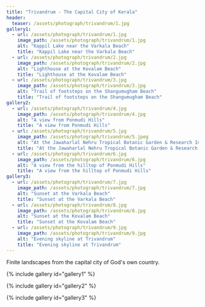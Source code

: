 ```yaml
---
title: "Trivandrum - The Capital City of Kerala"
header:
  teaser: /assets/photograph/trivandrum/1.jpg
gallery1:
  - url: /assets/photograph/trivandrum/1.jpg
    image_path: /assets/photograph/trivandrum/1.jpg
    alt: "Kappil Lake near the Varkala Beach"
    title: "Kappil Lake near the Varkala Beach"
  - url: /assets/photograph/trivandrum/2.jpg
    image_path: /assets/photograph/trivandrum/2.jpg
    alt: "Lighthouse at the Kovalam Beach"
    title: "Lighthouse at the Kovalam Beach"
  - url: /assets/photograph/trivandrum/3.jpg
    image_path: /assets/photograph/trivandrum/3.jpg
    alt: "Trail of footsteps on the Shangumugham Beach"
    title: "Trail of footsteps on the Shangumugham Beach"
gallery2:
  - url: /assets/photograph/trivandrum/4.jpg
    image_path: /assets/photograph/trivandrum/4.jpg
    alt: "A view from Ponmudi Hills"
    title: "A view from Ponmudi Hills"
  - url: /assets/photograph/trivandrum/5.jpg
    image_path: /assets/photograph/trivandrum/5.jpeg
    alt: "At the Jawaharlal Nehru Tropical Botanic Garden & Research Institute (TBGRI)"
    title: "At the Jawaharlal Nehru Tropical Botanic Garden & Research Institute (TBGRI)"
  - url: /assets/photograph/trivandrum/6.jpg
    image_path: /assets/photograph/trivandrum/6.jpg
    alt: "A view from the hilltop of Ponmudi Hills"
    title: "A view from the hilltop of Ponmudi Hills"
gallery3:
  - url: /assets/photograph/trivandrum/7.jpg
    image_path: /assets/photograph/trivandrum/7.jpg
    alt: "Sunset at the Varkala Beach"
    title: "Sunset at the Varkala Beach"
  - url: /assets/photograph/trivandrum/8.jpg
    image_path: /assets/photograph/trivandrum/8.jpg
    alt: "Sunset at the Kovalam Beach"
    title: "Sunset at the Kovalam Beach"
  - url: /assets/photograph/trivandrum/9.jpg
    image_path: /assets/photograph/trivandrum/9.jpg
    alt: "Evening skyline at Trivandrum"
    title: "Evening skyline at Trivandrum"
---
```

Finite landscapes from the capital city of God's own country.

{% include gallery id="gallery1" %}

{% include gallery id="gallery2" %}

{% include gallery id="gallery3" %}

